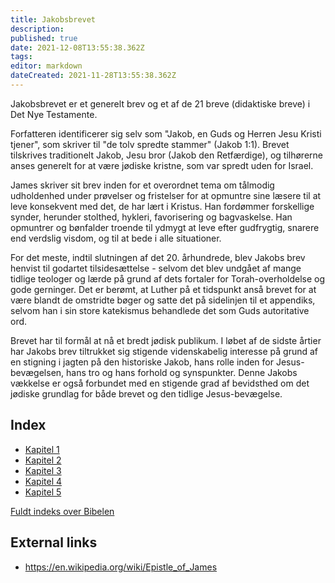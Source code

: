 ```yaml
---
title: Jakobsbrevet
description: 
published: true
date: 2021-12-08T13:55:38.362Z
tags: 
editor: markdown
dateCreated: 2021-11-28T13:55:38.362Z
---
```


Jakobsbrevet er et generelt brev og et af de 21 breve (didaktiske breve) i Det Nye Testamente.

Forfatteren identificerer sig selv som "Jakob, en Guds og Herren Jesu Kristi tjener", som skriver til "de tolv spredte stammer" (Jakob 1:1). Brevet tilskrives traditionelt Jakob, Jesu bror (Jakob den Retfærdige), og tilhørerne anses generelt for at være jødiske kristne, som var spredt uden for Israel. 

James skriver sit brev inden for et overordnet tema om tålmodig udholdenhed under prøvelser og fristelser for at opmuntre sine læsere til at leve konsekvent med det, de har lært i Kristus. Han fordømmer forskellige synder, herunder stolthed, hykleri, favorisering og bagvaskelse. Han opmuntrer og bønfalder troende til ydmygt at leve efter gudfrygtig, snarere end verdslig visdom, og til at bede i alle situationer.

For det meste, indtil slutningen af ​​det 20. århundrede, blev Jakobs brev henvist til godartet tilsidesættelse - selvom det blev undgået af mange tidlige teologer og lærde på grund af dets fortaler for Torah-overholdelse og gode gerninger. Det er berømt, at Luther på et tidspunkt anså brevet for at være blandt de omstridte bøger og satte det på sidelinjen til et appendiks, selvom han i sin store katekismus behandlede det som Guds autoritative ord.

Brevet har til formål at nå et bredt jødisk publikum. I løbet af de sidste årtier har Jakobs brev tiltrukket sig stigende videnskabelig interesse på grund af en stigning i jagten på den historiske Jakob, hans rolle inden for Jesus-bevægelsen, hans tro og hans forhold og synspunkter. Denne Jakobs vækkelse er også forbundet med en stigende grad af bevidsthed om det jødiske grundlag for både brevet og den tidlige Jesus-bevægelse.

## Index

- [Kapitel 1](/da/Bible/James/1)
- [Kapitel 2](/da/Bible/James/2)
- [Kapitel 3](/da/Bible/James/3)
- [Kapitel 4](/da/Bible/James/4)
- [Kapitel 5](/da/Bible/James/5)



[Fuldt indeks over Bibelen](/da/index/bible)


## External links

- https://en.wikipedia.org/wiki/Epistle_of_James